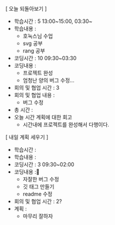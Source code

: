 [ 오늘 되돌아보기 ]

- 학습시간 : 5 13:00~15:00, 03:30~
- 학습내용 :
  - 호눅스님 수업
  - svg 공부
  - rang 공부
- 코딩시간 : 10 09:30~03:30
- 코딩내용 :
  - 프로젝트 완성
  - 엄청난 양의 버그 수정...
- 회의 및 협업 시간 : 3
- 회의 및 협업 내용 :
  - 버그 수정
- 총 시간 :
- 오늘 시간 계획에 대한 회고
  - 시간내에 프로젝트를 완성해서 다행이다.

[ 내일 계획 세우기 ]

- 학습시간 :
- 학습내용 :
- 코딩시간 : 3 09:30~02:00
- 코딩내용 :
  - 자잘한 버그 수정
  - 깃 태그 만들기
  - readme 수정
- 회의 및 협업 시간 : 2?
- 계획 :
  - 마무리 잘하자
